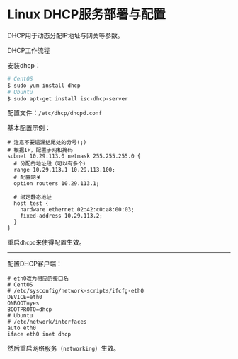 # Linux DHCP服务部署与配置

DHCP用于动态分配IP地址与网关等参数。

DHCP工作流程

安装dhcp：

``` Bash
# CentOS
$ sudo yum install dhcp
# Ubuntu
$ sudo apt-get install isc-dhcp-server
```

配置文件：`/etc/dhcp/dhcpd.conf`

基本配置示例：

```
# 注意不要遗漏结尾处的分号(;) 
# 根据IP，配置子网和掩码
subnet 10.29.113.0 netmask 255.255.255.0 {
  # 分配的地址段（可以有多个）
  range 10.29.113.1 10.29.113.100;
  # 配置网关
  option routers 10.29.113.1;

  # 绑定静态地址
  host test {
    hardware ethernet 02:42:c0:a8:00:03;
    fixed-address 10.29.113.2;
  }
}
```

重启`dhcpd`来使得配置生效。

---

配置DHCP客户端：

```
# eth0改为相应的接口名
# CentOS
# /etc/sysconfig/network-scripts/ifcfg-eth0
DEVICE=eth0
ONBOOT=yes
BOOTPROTO=dhcp
# Ubuntu
# /etc/network/interfaces
auto eth0
iface eth0 inet dhcp
```

然后重启网络服务（`networking`）生效。
